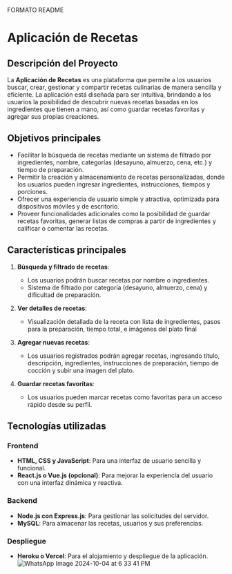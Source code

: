 FORMATO README

# Aplicación de Recetas

## Descripción del Proyecto

La **Aplicación de Recetas** es una plataforma que permite a los usuarios buscar, crear, gestionar y compartir recetas culinarias de manera sencilla y eficiente. La aplicación está diseñada para ser intuitiva, brindando a los usuarios la posibilidad de descubrir nuevas recetas basadas en los ingredientes que tienen a mano, así como guardar recetas favoritas y agregar sus propias creaciones.

## Objetivos principales

- Facilitar la búsqueda de recetas mediante un sistema de filtrado por ingredientes, nombre, categorías (desayuno, almuerzo, cena, etc.) y tiempo de preparación.
- Permitir la creación y almacenamiento de recetas personalizadas, donde los usuarios pueden ingresar ingredientes, instrucciones, tiempos y porciones.
- Ofrecer una experiencia de usuario simple y atractiva, optimizada para dispositivos móviles y de escritorio.
- Proveer funcionalidades adicionales como la posibilidad de guardar recetas favoritas, generar listas de compras a partir de ingredientes y calificar o comentar las recetas.

## Características principales

1. **Búsqueda y filtrado de recetas**:
   - Los usuarios podrán buscar recetas por nombre o ingredientes.
   - Sistema de filtrado por categoría (desayuno, almuerzo, cena) y dificultad de preparación.

2. **Ver detalles de recetas**:
   - Visualización detallada de la receta con lista de ingredientes, pasos para la preparación, tiempo total, e imágenes del plato final
   

3. **Agregar nuevas recetas**:
   - Los usuarios registrados podrán agregar recetas, ingresando título, descripción, ingredientes, instrucciones de preparación, tiempo de cocción y subir una imagen del plato.

4. **Guardar recetas favoritas**:
   - Los usuarios pueden marcar recetas como favoritas para un acceso rápido desde su perfil.


## Tecnologías utilizadas

### Frontend
- **HTML, CSS y JavaScript**: Para una interfaz de usuario sencilla y funcional.
- **React.js o Vue.js (opcional)**: Para mejorar la experiencia del usuario con una interfaz dinámica y reactiva.

### Backend
- **Node.js con Express.js**: Para gestionar las solicitudes del servidor.
- **MySQL**: Para almacenar las recetas, usuarios y sus preferencias.

### Despliegue
- **Heroku o Vercel**: Para el alojamiento y despliegue de la aplicación.
![WhatsApp Image 2024-10-04 at 6 33 41 PM](https://github.com/user-attachments/assets/6198ba33-2068-48b8-81ab-ac447cc27287)
